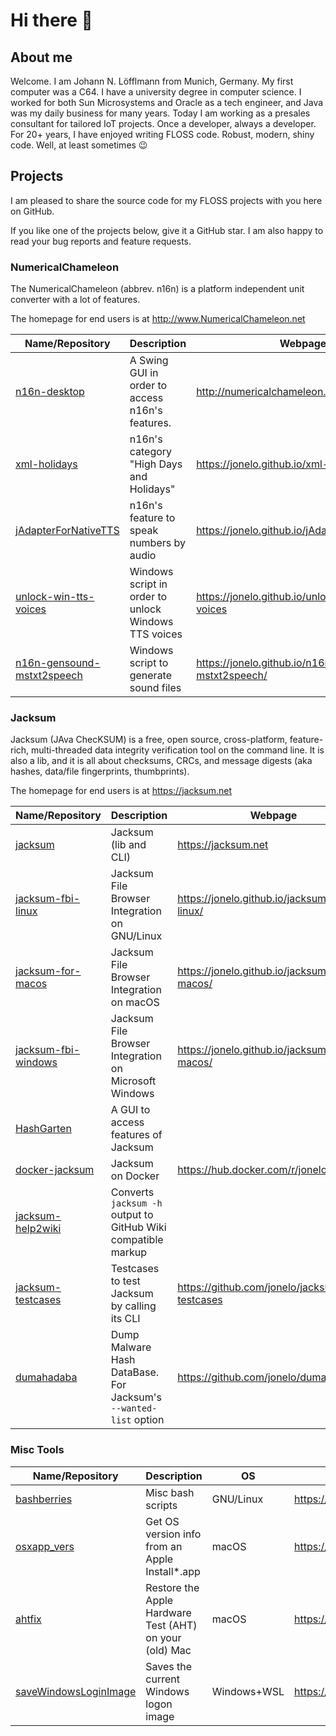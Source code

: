 # Hi there 👋

## About me

Welcome.  I am Johann N. Löfflmann from Munich, Germany.  My first computer was a C64.  I have a university degree in computer science.  I worked for both Sun Microsystems and Oracle as a tech engineer, and Java was my daily business for many years.  Today I am working as a presales consultant for tailored IoT projects.  Once a developer, always a developer.  For 20+ years, I have enjoyed writing FLOSS code. Robust, modern, shiny code. Well, at least sometimes 😉

## Projects

I am pleased to share the source code for my FLOSS projects with you here on GitHub.

If you like one of the projects below, give it a GitHub star.
I am also happy to read your bug reports and feature requests.

### NumericalChameleon

The NumericalChameleon (abbrev. n16n) is a platform independent unit converter with a lot of features.

The homepage for end users is at http://www.NumericalChameleon.net

| Name/Repository                                                         | Description                                           | Webpage                                              |
| ----------------------------------------------------------------------- | ----------------------------------------------------- | ---------------------------------------------------- |
| [n16n-desktop](https://github.com/jonelo/n16n-desktop)                  | A Swing GUI in order to access n16n's features.       | http://numericalchameleon.net                        |
| [xml-holidays](https://github.com/jonelo/xml-holidays)                  | n16n's category "High Days and Holidays"              | https://jonelo.github.io/xml-holidays/               |
| [jAdapterForNativeTTS](https://github.com/jonelo/jAdapterForNativeTTS)  | n16n's feature to speak numbers by audio              | https://jonelo.github.io/jAdapterForNativeTTS        |
| [unlock-win-tts-voices](https://github.com/jonelo/unlock-win-tts-voices) | Windows script in order to unlock Windows TTS voices | https://jonelo.github.io/unlock-win-tts-voices       |
| [n16n-gensound-mstxt2speech](https://github.com/jonelo/n16n-gensound-mstxt2speech) | Windows script to generate sound files     | https://jonelo.github.io/n16n-gensound-mstxt2speech/ |
 

### Jacksum

Jacksum (JAva ChecKSUM) is a free, open source, cross-platform, feature-rich, multi-threaded data integrity verification tool on the command line. It is also a lib, and it is all about checksums, CRCs, and message digests (aka hashes, data/file fingerprints, thumbprints).

The homepage for end users is at https://jacksum.net

| Name/Repository                                                          | Description                                           | Webpage                                        |
| ------------------------------------------------------------------------ | ----------------------------------------------------- | ---------------------------------------------- |
| [jacksum](https://github.com/jonelo/jacksum)                             | Jacksum (lib and CLI)                                 | https://jacksum.net                            |
| [jacksum-fbi-linux](https://github.com/jonelo/jacksum-fbi-linux)         | Jacksum File Browser Integration on GNU/Linux         | https://jonelo.github.io/jacksum-fbi-linux/    |
| [jacksum-for-macos](https://github.com/jonelo/jacksum-for-macos)         | Jacksum File Browser Integration on macOS             | https://jonelo.github.io/jacksum-for-macos/    |
| [jacksum-fbi-windows](https://github.com/jonelo/jacksum-fbi-windows)     | Jacksum File Browser Integration on Microsoft Windows | https://jonelo.github.io/jacksum-fbi-macos/    |
| [HashGarten](https://github.com/jonelo/HashGarten)                       | A GUI to access features of Jacksum                   |                                                |
| [docker-jacksum](https://github.com/jonelo/docker-jacksum)               | Jacksum on Docker                                     | https://hub.docker.com/r/jonelo/jacksum        |
| [jacksum-help2wiki](https://github.com/jonelo/jacksum-help2wiki)         | Converts `jacksum -h` output to GitHub Wiki compatible markup | |
| [jacksum-testcases](https://github.com/jonelo/jacksum-testcases)         | Testcases to test Jacksum by calling its CLI          | https://github.com/jonelo/jacksum-testcases    |
| [dumahadaba](https://github.com/jonelo/dumahadaba)                       | Dump Malware Hash DataBase. For Jacksum's `--wanted-list` option | https://github.com/jonelo/dumahadaba    |


### Misc Tools

| Name/Repository                                                          | Description                                             | OS          | Webpage                                         |
| ------------------------------------------------------------------------ | ------------------------------------------------------- | ----------- | ----------------------------------------------- |
| [bashberries](https://github.com/jonelo/bashberries)                     | Misc bash scripts                                       | GNU/Linux   | https://jonelo.github.io/bashberries/           |
| [osxapp_vers](https://github.com/jonelo/osxapp_vers)                     | Get OS version info from an Apple Install*.app          | macOS       | https://jonelo.github.io/osxapp_vers/           |
| [ahtfix](https://github.com/jonelo/ahtfix)                               | Restore the Apple Hardware Test (AHT) on your (old) Mac | macOS       | https://jonelo.github.io/ahtfix/                |
| [saveWindowsLoginImage](https://github.com/jonelo/saveWindowsLogonImage) | Saves the current Windows logon image                   | Windows+WSL | https://jonelo.github.io/saveWindowsLogonImage/ |


<!--
**jonelo/jonelo** is a ✨ _special_ ✨ repository because its `README.md` (this file) appears on your GitHub profile.

Here are some ideas to get you started:

- 🔭 I’m currently working on ...
- 🌱 I’m currently learning ...
- 👯 I’m looking to collaborate on ...
- 🤔 I’m looking for help with ...
- 💬 Ask me about ...
- 📫 How to reach me: ...
- 😄 Pronouns: ...
- ⚡ Fun fact: ...
-->

